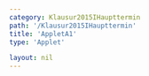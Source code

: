 ```yaml
---
category: Klausur2015IHaupttermin
path: '/Klausur2015IHaupttermin'
title: 'AppletA1'
type: 'Applet'

layout: nil
---
```

<link type="text/css" href="https://cdnjs.cloudflare.com/ajax/libs/jsxgraph/0.99.6/jsxgraph.css"><link rel="stylesheet" type="text/css" href="//cdnjs.cloudflare.com/ajax/libs/jsxgraph/0.99.7/jsxgraph.css" />
<div id="05066aa6-c9fb-4e0e-bddf-02a6e456646e" class="jxgbox" style="width:500px; height:500px">
<script type="text/javascript">
    (function() {
	var board = JXG.JSXGraph.initBoard('05066aa6-c9fb-4e0e-bddf-02a6e456646e', {
                boundingbox: [-5, 15, 15, -5],
                axis: false
                
            });
              
var M = board.create('point', [0,4], {visible:true, fixed:true, name:'M'});
var A = board.create('point', [0,0], {visible:true, fixed:true, name:'A'});
var C = board.create('point', [2,4], {visible:true, fixed:true, name:'C'});
var D = board.create('point', [0,2], {visible:true, fixed:true, name:'D'});

var MCc = board.create('arc', [M,D,C]);

var MC = board.create('line', [M,C], {visible:false});

var B = board.create('glider', [5,4,MC], {visible:true, name:'B', color:'orange'});

var MB = board.create('line', [M,B], {visible:true, straightFirst:false, straightLast:false});
var MA = board.create('line', [M,A], {visible:true, straightFirst:false, straightLast:false});
var AB = board.create('line', [A,B], {visible:true, straightFirst:false, straightLast:false});

var phi = board.create('angle', [B,A,M], {name:'&phi;', radius:1.5});

board.create('text', [4,6,function(){return '&phi; = '+Math.round(phi.Value()*180/Math.PI)+'°'}], {fontsize:18});


board.create('text', [4,7,function(){return 'AB = '+Math.round(100*Math.sqrt((B.Y()-A.Y())*(B.Y()-A.Y())+(B.X()-A.X())*(B.X()-A.X())))/100+' LE'}], {fontsize:18})


board.create('text', [0,12,'M I 2015 HT A 1'], {fontsize: 18, fixed:true});
board.create('text', [4,8, function(){return 'V = '+Math.round(100*(16/3)*Math.PI*(4*Math.tan(phi.Value())*Math.tan(phi.Value())-1))/100+' cm³'}], {fontsize:18})
})()
  </script>
  </div>
